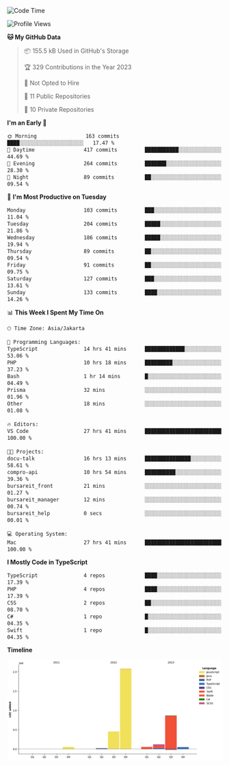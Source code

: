 <!--START_SECTION:waka-->
![Code Time](http://img.shields.io/badge/Code%20Time-323%20hrs%2018%20mins-blue)

![Profile Views](http://img.shields.io/badge/Profile%20Views-1-blue)

**🐱 My GitHub Data** 

> 📦 155.5 kB Used in GitHub's Storage 
 > 
> 🏆 329 Contributions in the Year 2023
 > 
> 🚫 Not Opted to Hire
 > 
> 📜 11 Public Repositories 
 > 
> 🔑 10 Private Repositories 
 > 
**I'm an Early 🐤** 

```text
🌞 Morning                163 commits         ████░░░░░░░░░░░░░░░░░░░░░   17.47 % 
🌆 Daytime                417 commits         ███████████░░░░░░░░░░░░░░   44.69 % 
🌃 Evening                264 commits         ███████░░░░░░░░░░░░░░░░░░   28.30 % 
🌙 Night                  89 commits          ██░░░░░░░░░░░░░░░░░░░░░░░   09.54 % 
```
📅 **I'm Most Productive on Tuesday** 

```text
Monday                   103 commits         ███░░░░░░░░░░░░░░░░░░░░░░   11.04 % 
Tuesday                  204 commits         █████░░░░░░░░░░░░░░░░░░░░   21.86 % 
Wednesday                186 commits         █████░░░░░░░░░░░░░░░░░░░░   19.94 % 
Thursday                 89 commits          ██░░░░░░░░░░░░░░░░░░░░░░░   09.54 % 
Friday                   91 commits          ██░░░░░░░░░░░░░░░░░░░░░░░   09.75 % 
Saturday                 127 commits         ███░░░░░░░░░░░░░░░░░░░░░░   13.61 % 
Sunday                   133 commits         ████░░░░░░░░░░░░░░░░░░░░░   14.26 % 
```


📊 **This Week I Spent My Time On** 

```text
🕑︎ Time Zone: Asia/Jakarta

💬 Programming Languages: 
TypeScript               14 hrs 41 mins      █████████████░░░░░░░░░░░░   53.06 % 
PHP                      10 hrs 18 mins      █████████░░░░░░░░░░░░░░░░   37.23 % 
Bash                     1 hr 14 mins        █░░░░░░░░░░░░░░░░░░░░░░░░   04.49 % 
Prisma                   32 mins             ░░░░░░░░░░░░░░░░░░░░░░░░░   01.96 % 
Other                    18 mins             ░░░░░░░░░░░░░░░░░░░░░░░░░   01.08 % 

🔥 Editors: 
VS Code                  27 hrs 41 mins      █████████████████████████   100.00 % 

🐱‍💻 Projects: 
docu-talk                16 hrs 13 mins      ███████████████░░░░░░░░░░   58.61 % 
compro-api               10 hrs 54 mins      ██████████░░░░░░░░░░░░░░░   39.36 % 
bursareit_front          21 mins             ░░░░░░░░░░░░░░░░░░░░░░░░░   01.27 % 
bursareit_manager        12 mins             ░░░░░░░░░░░░░░░░░░░░░░░░░   00.74 % 
bursareit_help           0 secs              ░░░░░░░░░░░░░░░░░░░░░░░░░   00.01 % 

💻 Operating System: 
Mac                      27 hrs 41 mins      █████████████████████████   100.00 % 
```

**I Mostly Code in TypeScript** 

```text
TypeScript               4 repos             ████░░░░░░░░░░░░░░░░░░░░░   17.39 % 
PHP                      4 repos             ████░░░░░░░░░░░░░░░░░░░░░   17.39 % 
CSS                      2 repos             ██░░░░░░░░░░░░░░░░░░░░░░░   08.70 % 
C#                       1 repo              █░░░░░░░░░░░░░░░░░░░░░░░░   04.35 % 
Swift                    1 repo              █░░░░░░░░░░░░░░░░░░░░░░░░   04.35 % 
```



**Timeline**

![Lines of Code chart](https://raw.githubusercontent.com/brstreet2/brstreet2/main/assets/bar_graph.png)


<!--END_SECTION:waka-->
